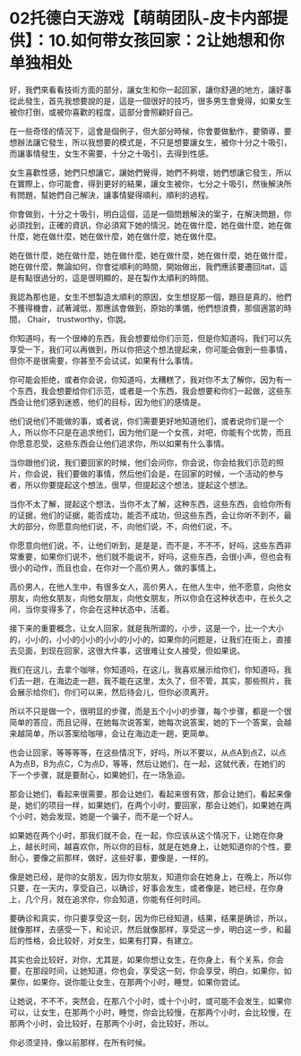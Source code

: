 # 02托德白天游戏【萌萌团队-皮卡内部提供】：10.如何带女孩回家：2让她想和你单独相处

好，我們來看看技術方面的部分，讓女生和你一起回家，讓你舒適的地方，讓好事從此發生，首先我想要說的是，這是一個很好的技巧，很多男生會覺得，如果女生被你打倒，或被你喜歡的程度，這部分會照顧好自己。

在一些奇怪的情況下，這會是個例子，但大部分時候，你會要做動作，要領導，要想辦法讓它發生，所以我想要的模式是，不只是想要讓女生，被你十分之十吸引，而讓事情發生，女生不需要，十分之十吸引，去得到性感。

女生喜歡性感，她們只想讓它，讓她們覺得，她們不夠壞，她們想讓它發生，所以在實際上，你可能會，得到更好的結果，讓女生被你，七分之十吸引，然後解決所有問題，幫她們自己解決，讓事情變得順利，順利的過程。

你會做到，十分之十吸引，明白這個，這是一個問題解決的案子，在解決問題，你必須找到，正確的資訊，你必須寫下她的情況，她在做什麼，她在做什麼，她在做什麼，她在做什麼，她在做什麼，她在做什麼，她在做什麼。

她在做什麼，她在做什麼，她在做什麼，她在做什麼，她在做什麼，她在做什麼，她在做什麼，無論如何，你會從順利的時間，開始做出，我們應該要遷回itat，這是有點很過分的，這是很明顯的，是在製作太順利的時間。

我認為那也是，女生不想製造太順利的原因，女生想捉那一個，題目是真的，他們不獲得機會，試著減低，那應該會做到，原始的準備，他們想浪費，那個適當的時間， Chair， trustworthy，你說。

你知道吗，有一个很棒的东西，我会想要给你们示范，但是你知道吗，我们可以先享受一下，我们可以再做到，所以你把这个想法提起来，你可能会做到一些事情，但你不是很需要，你甚至不会试试，如果有什么事情。

你可能会拒绝，或者你会说，你知道吗，太糟糕了，我对你不太了解你，因为有一个东西，我会想要给你们示范，或者是一个东西，我会想要和你们一起做，这些东西会让他们感到迷惑，他们的目标，因为他们的感情是。

他们说他们不能做的事，或者说，你们需要更好地知道他们，或者说你们是一个人，所以你不只是在追求他们，因为他们是一个女孩，对吧，你能有个优势，而且你愿意忍受，这些东西会让他们追求你，所以如果有什么事情。

当你跟他们说，我们要回家的时候，他们会问你，你会说，你会给我们示范的照片，你会说，我们要做的事情，然后他们会是，在回家的时候，一个活动的参与者，所以你要提起这个想法，很早，但提起这个想法，提起这个想法。

当你不太了解，提起这个想法，当你不太了解，这种东西，这些东西，会给你所有的证据，他们的证据，能否成功，能否不成功，但这些东西，会让你听不到不，最大的部分，你愿意向他们说，不，向他们说，不，向他们说，不。

你愿意向他们说，不，让他们听到，是是是，而不是，不不不，好吗，这些东西非常重要，如果你们说不，他们就不能说不，好吗，这些东西，会很小声，但也会有很小的动作，而且也会，在你对一个高价男人，做的事情上。

高价男人，在他人生中，有很多女人，高价男人，在他人生中，他不愿意，向他女朋友，向他女朋友，向他女朋友，向他女朋友，所以你会在这种状态中，在长久之间，当你变得多了，你会在这种状态中，活着。

接下来的重要概念，让女人回家，就是我所谓的，小步，这是一个，比一个大小的，小小的，小小的小小的小小的小小的，如果你的问题是，让我们在街上，直接去见面，到现在回家，这很大件事，这很难让女人接受，但如果说。

我们在这儿，去拿个咖啡，你知道吗，在这儿，我喜欢展示给你们，你知道吗，我们去一趟，在海边走一趟，我不能在这里，太久了，但不管，其实，那些照片，我会展示给你们，你们可以来，然后待会儿，但你必须离开。

所以不只是做一个，很明显的步骤，而是五个小小的步骤，每个步骤，都是一个很简单的答应，而且记得，在她每次说答案，她每次说答案，她的下一个答案，会越来越简单，所以答案给咖啡，会让在海边走一趟，更简单。

也会让回家，等等等等，在这些情况下，好吗，所以不要以，从点A到点Z，以点A为点B，B为点C，C为点D，等等，然后让她们，在一起，这就代表，在她们的下一个步骤，就是要耐心，如果她们，在一场急迫。

那会让她们，看起来很需要，那会让她们，看起来很有效，那会让她们，看起来像是，她们的项目一样，如果她们，在两个小时，要回家，那会让她们，如果她在两个小时，她会发现，她是一个骗子，而不是一个好人。

如果她在两个小时，那我们就不会，在一起，你应该从这个情况下，让她在你身上，越长时间，越喜欢你，所以你的目标，就是在她身上，让她知道你的个性，要耐心，要像之前那样，做好，这些好事，要像是，一样的。

像是她已经，是你的女朋友，因为你女朋友，知道你会在她身上，在晚上，所以你只要，在一天内，享受自己，以确诊，好事会发生，或者像是，她已经，在你身上，几个月，就在追求你，你会知道，你能有任何时间。

要确诊和真实，你只要享受这一刻，因为你已经知道，结果，结果是确诊，所以，就像那样，去感受一下，和论识，然后就像那样，享受这一步，明白这一步，和最后的性格，会比较好，对女生，如果有打算，有建立。

其实也会比较好，对你，尤其是，如果你想让女生，在你身上，有个关系，你会要，在那段时间，让她知道，你也会，享受这一刻，你会享受，明白，如果你，如果你，如果你，说你能让女生，在那两个小时，睡觉，如果你尝试。

让她说，不不不，突然会，在那八个小时，或十个小时，或可能不会发生，如果你可以，让女生，在那两个小时，睡觉，你会比较慢，在那两个小时，会比较慢，在那两个小时，会比较好，在那两个小时，会比较好，所以。

你必须坚持，像以前那样，在所有时候。